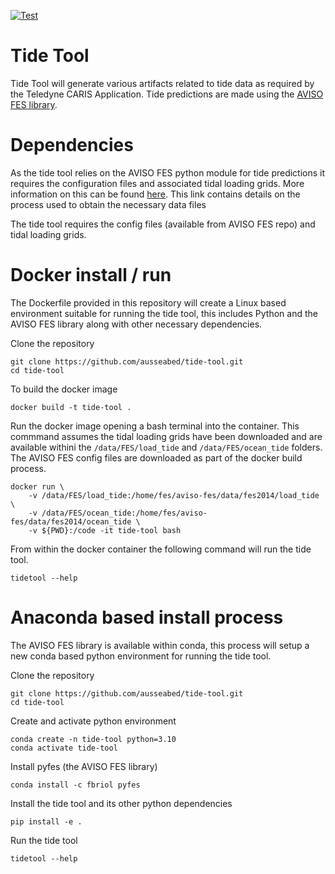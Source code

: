 [![Test](https://github.com/ausseabed/tide-tool/actions/workflows/main.yml/badge.svg)](https://github.com/ausseabed/tide-tool/actions/workflows/main.yml)

# Tide Tool
Tide Tool will generate various artifacts related to tide data as required by the Teledyne CARIS Application. Tide predictions are made using the [AVISO FES library](https://github.com/CNES/aviso-fes).


# Dependencies
As the tide tool relies on the AVISO FES python module for tide predictions it requires the configuration files and associated tidal loading grids. More information on this can be found [here](https://github.com/CNES/aviso-fes/tree/main/data/fes2014). This link contains details on the process used to obtain the necessary data files

The tide tool requires the config files (available from AVISO FES repo) and tidal loading grids.


# Docker install / run
The Dockerfile provided in this repository will create a Linux based environment suitable for running the tide tool, this includes Python and the AVISO FES library along with other necessary dependencies.

Clone the repository

    git clone https://github.com/ausseabed/tide-tool.git
    cd tide-tool

To build the docker image
    
    docker build -t tide-tool .

Run the docker image opening a bash terminal into the container. This commmand assumes the tidal loading grids have been downloaded and are available withini the `/data/FES/load_tide` and `/data/FES/ocean_tide` folders. The AVISO FES config files are downloaded as part of the docker build process.

    docker run \
        -v /data/FES/load_tide:/home/fes/aviso-fes/data/fes2014/load_tide \
        -v /data/FES/ocean_tide:/home/fes/aviso-fes/data/fes2014/ocean_tide \
        -v ${PWD}:/code -it tide-tool bash

From within the docker container the following command will run the tide tool.

    tidetool --help


# Anaconda based install process
The AVISO FES library is available within conda, this process will setup a new conda based python environment for running the tide tool.

Clone the repository

    git clone https://github.com/ausseabed/tide-tool.git
    cd tide-tool

Create and activate python environment

    conda create -n tide-tool python=3.10
    conda activate tide-tool

Install pyfes (the AVISO FES library)

    conda install -c fbriol pyfes

Install the tide tool and its other python dependencies

    pip install -e .

Run the tide tool

    tidetool --help


